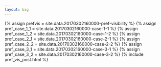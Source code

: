 ```yaml
---
layout: big
---
```

{% assign prefvis = site.data.20170302160000-pref-visibility %}
{% assign pref_case_1_1 = site.data.20170302160000-case-1-1 %}
{% assign pref_case_1_2 = site.data.20170302160000-case-1-2 %}
{% assign pref_case_2_1 = site.data.20170302160000-case-2-1 %}
{% assign pref_case_2_2 = site.data.20170302160000-case-2-2 %}
{% assign pref_case_3_1 = site.data.20170302160000-case-3-1 %}
{% assign pref_case_3_2 = site.data.20170302160000-case-3-2 %}
{% include pref_vis_post.html %}
